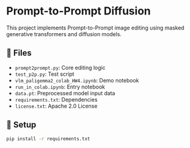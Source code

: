# Prompt-to-Prompt Diffusion

This project implements Prompt-to-Prompt image editing using masked generative transformers and diffusion models.

## 🧪 Files

- `prompt2prompt.py`: Core editing logic
- `test_p2p.py`: Test script
- `vlm_paligemma2_colab_HW4.ipynb`: Demo notebook
- `run_in_colab.ipynb`: Entry notebook
- `data.pt`: Preprocessed model input data
- `requirements.txt`: Dependencies
- `license.txt`: Apache 2.0 License

## 🚀 Setup

```bash
pip install -r requirements.txt

